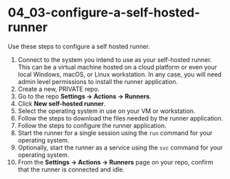 # 04_03-configure-a-self-hosted-runner
Use these steps to configure a self hosted runner.

1. Connect to the system you intend to use as your self-hosted runner.  This can be a virtual machine hosted on a cloud platform or even your local Windows, macOS, or Linux workstation.  In any case, you will need admin level permissions to install the runner application.
1. Create a new, PRIVATE repo.
1. Go to the repo **Settings -> Actions -> Runners**.
1. Click **New self-hosted runner**.
1. Select the operating system in use on your VM or workstation.
1. Follow the steps to download the files needed by the runner application.
1. Follow the steps to configure the runner application.
1. Start the runner for a single session using the `run` command for your operating system.
1. Optionally, start the runner as a service using the `svc` command for your operating system.
1. From the **Settings -> Actions -> Runners** page on your repo, confirm that the runner is connected and idle.
